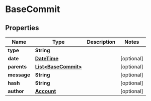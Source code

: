 
# BaseCommit

## Properties
Name | Type | Description | Notes
------------ | ------------- | ------------- | -------------
**type** | **String** |  | 
**date** | [**DateTime**](DateTime.md) |  |  [optional]
**parents** | [**List&lt;BaseCommit&gt;**](BaseCommit.md) |  |  [optional]
**message** | **String** |  |  [optional]
**hash** | **String** |  |  [optional]
**author** | [**Account**](Account.md) |  |  [optional]



